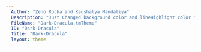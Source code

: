 ```yaml
---
  Author: "Zeno Rocha and Kaushalya Mandaliya"
  Description: "Just Changed background color and lineHighlight color in Dracula Theme (Which is developed by Zeno Rocha). For more info: https://github.com/krman009/Dark-Dracula-Theme"
  FileName: "Dark-Dracula.tmTheme"
  ID: "Dark-Dracula"
  Title: "Dark-Dracula"
  layout: theme
---
```

  